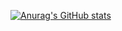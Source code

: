 [![Anurag's GitHub stats](https://github-readme-stats.vercel.app/api?username=hugo-dutra&show_icons=true)](https://github.com/anuraghazra/github-readme-stats)
